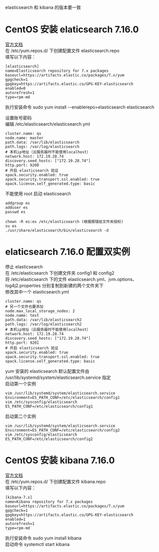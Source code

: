 elasticsearch 和 kibana 的版本要一致
# CentOS 安装 elaticsearch 7.16.0 
[官方文档](https://www.elastic.co/guide/en/elasticsearch/reference/7.16/rpm.html#rpm-repo)  
在 /etc/yum.repos.d/ 下创建配置文件 elasticsearch.repo  
填写以下内容：  
```  
[elasticsearch]
name=Elasticsearch repository for 7.x packages
baseurl=https://artifacts.elastic.co/packages/7.x/yum
gpgcheck=1
gpgkey=https://artifacts.elastic.co/GPG-KEY-elasticsearch
enabled=0
autorefresh=1
type=rpm-md
```  
执行安装命令 sudo yum install --enablerepo=elasticsearch elasticsearch  

设置账号密码  
编辑 /etc/elasticsearch/elasticsearch.yml
```
cluster.name: qs
node.name: master
path.data: /var/lib/elasticsearch
path.logs: /var/log/elasticsearch
# 本机ip地址（云服务器时不能使用localhost）
network.host: 172.19.28.74
discovery.seed_hosts: ["172.19.28.74"]
http.port: 9200
# 开启 elasticsearch 验证
xpack.security.enabled: true
xpack.security.transport.ssl.enabled: true
xpack.license.self_generated.type: basic
```

不能使用 root 启动 elasticsearch 
```
addgroup es
adduser es
passwd es

chown -R es:es /etc/elasticsearch (根据报错给文件夹授权)
su es
./usr/share/elasticsearch/bin/elasticsearch -d
```

# elaticsearch 7.16.0 配置双实例
停止 elasticsearch  
在 /etc/elasticsearch 下创建文件夹 config1 和 config2  
将 /etc/elasticsearch 下的文件 elasticsearch.yml、jvm.options、log4j2.properties 分别复制到新建的两个文件夹下  
修改其中一个 elasticsearch.yml
```
cluster.name: qs
# 另一个文件也要添加
node.max_local_storage_nodes: 2
node.name: test
path.data: /var/lib/elasticsearch2
path.logs: /var/log/elasticsearch2
# 本机ip地址（云服务器时不能使用localhost）
network.host: 172.19.28.74
discovery.seed_hosts: ["172.19.28.74"]
http.port: 9201
# 开启 elasticsearch 验证
xpack.security.enabled: true
xpack.security.transport.ssl.enabled: true
xpack.license.self_generated.type: basic
```
yum 安装的 elasticsearch 默认配置文件由 /usr/lib/systemd/system/elasticsearch.service 指定  
启动第一个实例  
```
vim /usr/lib/systemd/system/elasticsearch.service
Environment=ES_PATH_CONF=/etc/elasticsearch/config1
vim /etc/sysconfig/elasticsearch
ES_PATH_CONF=/etc/elasticsearch/config1
```
启动第二个实例
```
vim /usr/lib/systemd/system/elasticsearch.service
Environment=ES_PATH_CONF=/etc/elasticsearch/config2
vim /etc/sysconfig/elasticsearch
ES_PATH_CONF=/etc/elasticsearch/config2
```

# CentOS 安装 kibana 7.16.0  
[官方文档](https://www.elastic.co/guide/en/kibana/current/rpm.html)  
在 /etc/yum.repos.d/ 下创建配置文件 kibana.repo  
填写以下内容：  
```
[kibana-7.x]
name=Kibana repository for 7.x packages
baseurl=https://artifacts.elastic.co/packages/7.x/yum
gpgcheck=1
gpgkey=https://artifacts.elastic.co/GPG-KEY-elasticsearch
enabled=1
autorefresh=1
type=rpm-md
```
执行安装命令 sudo yum install kibana  
启动命令 systemctl start kibana  
